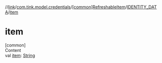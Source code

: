 //[link](../../../index.md)/[com.tink.model.credentials](../../index.md)/[[common]RefreshableItem](../index.md)/[IDENTITY_DATA](index.md)/[item](item.md)



# item  
[common]  
Content  
val [item](item.md): [String](https://kotlinlang.org/api/latest/jvm/stdlib/kotlin/-string/index.html)  



